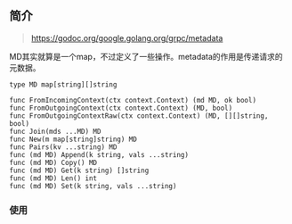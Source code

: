 
## 简介

>https://godoc.org/google.golang.org/grpc/metadata

MD其实就算是一个map，不过定义了一些操作。metadata的作用是传递请求的元数据。

```golang
type MD map[string][]string

func FromIncomingContext(ctx context.Context) (md MD, ok bool)
func FromOutgoingContext(ctx context.Context) (MD, bool)
func FromOutgoingContextRaw(ctx context.Context) (MD, [][]string, bool)
func Join(mds ...MD) MD
func New(m map[string]string) MD
func Pairs(kv ...string) MD
func (md MD) Append(k string, vals ...string)
func (md MD) Copy() MD
func (md MD) Get(k string) []string
func (md MD) Len() int
func (md MD) Set(k string, vals ...string)
```


### 使用







